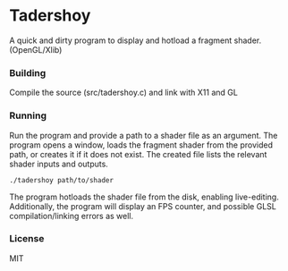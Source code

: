 # Tadershoy

A quick and dirty program to display and hotload a fragment shader. (OpenGL/Xlib)

### Building

Compile the source (src/tadershoy.c) and link with X11 and GL

### Running

Run the program and provide a path to a shader file as an argument.
The program opens a window, loads the fragment shader from the provided path, or creates it if it does not exist. The created file lists the relevant shader inputs and outputs.

`./tadershoy path/to/shader`

The program hotloads the shader file from the disk, enabling live-editing.
Additionally, the program will display an FPS counter, and possible GLSL compilation/linking errors as well.

### License

MIT
